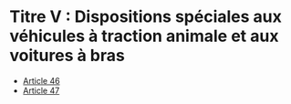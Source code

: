 # Titre V : Dispositions spéciales aux véhicules à traction animale et aux voitures à bras

- [Article 46](article-46.md)
- [Article 47](article-47.md)
